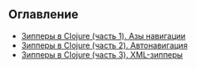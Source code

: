 ## Оглавление

- [Зипперы в Clojure (часть 1). Азы навигации](/clj-zippers-1/)
- [Зипперы в Clojure (часть 2). Автонавигация](/clj-zippers-2/)
- [Зипперы в Clojure (часть 3). XML-зипперы](/clj-zippers-3/)
